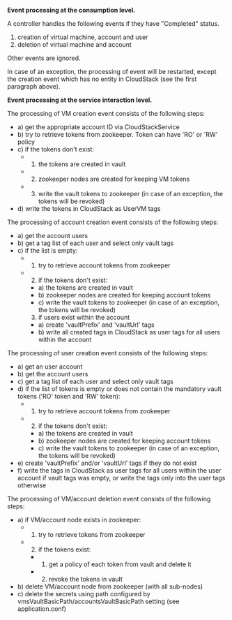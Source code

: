 **Event processing at the consumption level.** <br />

A controller handles the following events if they have "Completed" status. 
1) creation of virtual machine, account and user
2) deletion of virtual machine and account 

Other events are ignored. <br />

In case of an exception, the processing of event will be restarted, except the creation event which has no entity in CloudStack (see the first paragraph above). <br />


**Event processing at the service interaction level.** <br />

The processing of VM creation event consists of the following steps: <br />
  * a) get the appropriate account ID via CloudStackService <br />
  * b) try to retrieve tokens from zookeeper. Token can have 'RO' or 'RW' policy <br />
  * c) if the tokens don't exist: <br />
    * 1) the tokens are created in vault <br />
    * 2) zookeeper nodes are created for keeping VM tokens <br />
    * 3) write the vault tokens to zookeeper (in case of an exception, the tokens will be revoked) <br />
  * d) write the tokens in CloudStack as UserVM tags <br />

The processing of account creation event consists of the following steps: <br />
  * a) get the account users <br />
  * b) get a tag list of each user and select only vault tags <br />
  * с) if the list is empty: <br />
    * 1) try to retrieve account tokens from zookeeper <br />
    * 2) if the tokens don't exist: <br />
      * a) the tokens are created in vault <br />
      * b) zookeeper nodes are created for keeping account tokens <br />
      * c) write the vault tokens to zookeeper (in case of an exception, the tokens will be revoked) <br />
      3) if users exist within the account
      * a) create 'vaultPrefix' and 'vaultUrl' tags <br />
      * b) write all created tags in CloudStack as user tags for all users within the account  <br />

The processing of user creation event consists of the following steps: <br />
  * a) get an user account <br />
  * b) get the account users <br />
  * c) get a tag list of each user and select only vault tags <br />
  * d) if the list of tokens is empty or does not contain the mandatory vault tokens ('RO' token and 'RW' token): <br />
    * 1) try to retrieve account tokens from zookeeper <br />
    * 2) if the tokens don't exist: <br />
      * a) the tokens are created in vault <br />
      * b) zookeeper nodes are created for keeping account tokens <br />
      * c) write the vault tokens to zookeeper (in case of an exception, the tokens will be revoked) <br />
  * e) create 'vaultPrefix' and/or 'vaultUrl' tags if they do not exist <br />
  * f) write the tags in CloudStack as user tags for all users within the user account if vault tags was empty, or write the tags only into the user tags otherwise  <br />

The processing of VM/account deletion event consists of the following steps: <br />
  * a) if VM/account node exists in zookeeper: <br />
    * 1) try to retrieve tokens from zookeeper <br />
    * 2) if the tokens exist: <br />
      * 1) get a policy of each token from vault and delete it <br />
      * 2) revoke the tokens in vault <br />
  * b) delete VM/account node from zookeeper (with all sub-nodes) <br />
  * c) delete the secrets using path configured by vmsVaultBasicPath/accountsVaultBasicPath setting (see application.conf) <br />
